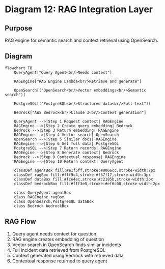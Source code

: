 # Diagram 12: RAG Integration Layer

## Purpose
RAG engine for semantic search and context retrieval using OpenSearch.

## Diagram

```mermaid
flowchart TB
    QueryAgent["Query Agent<br/>Needs context"]
    
    RAGEngine["RAG Engine Lambda<br/>Retrieve and generate"]
    
    OpenSearch[("OpenSearch<br/>Vector embeddings<br/>Semantic search")]
    
    PostgreSQL[("PostgreSQL<br/>Structured data<br/>Full text")]
    
    Bedrock["AWS Bedrock<br/>Claude 3<br/>Context generation"]
    
    QueryAgent -->|Step 1 Request context| RAGEngine
    RAGEngine -->|Step 2 Create query embedding| Bedrock
    Bedrock -->|Step 3 Return embedding| RAGEngine
    RAGEngine -->|Step 4 Vector search| OpenSearch
    OpenSearch -->|Step 5 Similar docs| RAGEngine
    RAGEngine -->|Step 6 Get full data| PostgreSQL
    PostgreSQL -->|Step 7 Return records| RAGEngine
    RAGEngine -->|Step 8 Generate context| Bedrock
    Bedrock -->|Step 9 Contextual response| RAGEngine
    RAGEngine -->|Step 10 Return context| QueryAgent

    classDef agentBox fill:#e1f5ff,stroke:#0066cc,stroke-width:2px
    classDef ragBox fill:#fff9c4,stroke:#f57f17,stroke-width:3px
    classDef dataBox fill:#fce4ec,stroke:#c2185b,stroke-width:2px
    classDef bedrockBox fill:#fff3e0,stroke:#ef6c00,stroke-width:2px
    
    class QueryAgent agentBox
    class RAGEngine ragBox
    class OpenSearch,PostgreSQL dataBox
    class Bedrock bedrockBox
```

## RAG Flow

1. Query agent needs context for question
2. RAG engine creates embedding of question
3. Vector search in OpenSearch finds similar incidents
4. Full incident data retrieved from PostgreSQL
5. Context generated using Bedrock with retrieved data
6. Contextual response returned to query agent
